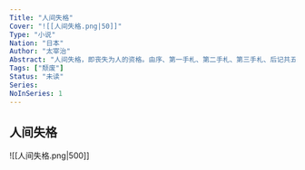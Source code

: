 ```yaml
---
Title: "人间失格"
Cover: "![[人间失格.png|50]]"
Type: "小说"
Nation: "日本"
Author: "太宰治"
Abstract: "人间失格，即丧失为人的资格。由序、第一手札、第二手札、第三手札、后记共五个部分构成，其中序和后记以作者口吻叙说，三个手札则以主人公叶藏的口吻叙述。主人公叶藏胆小懦弱，惧怕世间的情感，不了解人类复杂的思想，继而通过搞笑取乐别人，隐藏真实的自己。后来发现饮酒作乐似乎更能逃避这个世界，于是终日放浪形骸，通过酒精、药物、女人来麻痹自己，最终走向毁灭。他被身为人最真切的痛苦所折磨，终其一生都在自我厌倦下寻求爱，逃避爱，最后只能毁灭自己。"
Tags: ["颓废"]
Status: "未读"
Series: 
NoInSeries: 1
---
```

## 人间失格
![[人间失格.png|500]]
